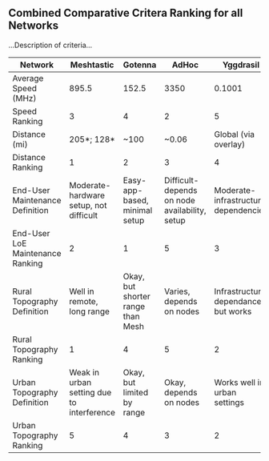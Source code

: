 ## Combined Comparative Critera Ranking for all Networks

...Description of criteria...

| Network | Meshtastic | Gotenna | AdHoc | Yggdrasil | CJDNS |
|---------|------------|---------|-------|-----------|-------|
|Average Speed (MHz)|895.5|152.5|3350|0.1001|5000|
|Speed Ranking|3|4|2|5|1|
|Distance (mi)|205*; 128*|~100|~0.06|Global (via overlay)|Global (via overlay)|
|Distance Ranking|1|2|3|4|5|
|End-User Maintenance Definition|Moderate-hardware setup, not difficult|Easy-app-based, minimal setup|Difficult-depends on node availability, setup|Moderate-infrastructure dependencies|Moderate-infrastructure dependencies|
|End-User LoE Maintenance Ranking|2|1|5|3|4|
|Rural Topography Definition|Well in remote, long range|Okay, but shorter range than Mesh|Varies, depends on nodes|Infrastructure dependance, but works|Infrastructure dependance, but works|
|Rural Topography Ranking|1|4|5|2|3|
|Urban Topography Definition|Weak in urban setting due to interference|Okay, but limited by range|Okay, depends on nodes|Works well in urban settings|Works well in urban settings|
|Urban Topography Ranking|5|4|3|2|1|

